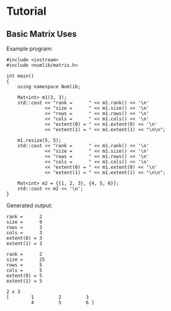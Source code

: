 # Tutorial

## Basic Matrix Uses

Example program:

	#include <iostream>
	#include <numlib/matrix.h>

	int main()
	{
		using namespace Numlib;

		Mat<int> m1(3, 3);
		std::cout << "rank =      " << m1.rank() << '\n'
				  << "size =      " << m1.size() << '\n'
				  << "rows =      " << m1.rows() << '\n'
				  << "cols =      " << m1.cols() << '\n'
				  << "extent(0) = " << m1.extent(0) << '\n'
				  << "extent(1) = " << m1.extent(1) << "\n\n";

		m1.resize(5, 5);
		std::cout << "rank =      " << m1.rank() << '\n'
				  << "size =      " << m1.size() << '\n'
				  << "rows =      " << m1.rows() << '\n'
				  << "cols =      " << m1.cols() << '\n'
				  << "extent(0) = " << m1.extent(0) << '\n'
				  << "extent(1) = " << m1.extent(1) << "\n\n";

		Mat<int> m2 = {{1, 2, 3}, {4, 5, 6}};
		std::cout << m2 << '\n';
	}

Generated output:

	rank =      2
	size =      9
	rows =      3
	cols =      3
	extent(0) = 3
	extent(1) = 3

	rank =      2
	size =      25
	rows =      5
	cols =      5
	extent(0) = 5
	extent(1) = 5

	2 x 3
	[        1         2         3
			 4         5         6 ]

